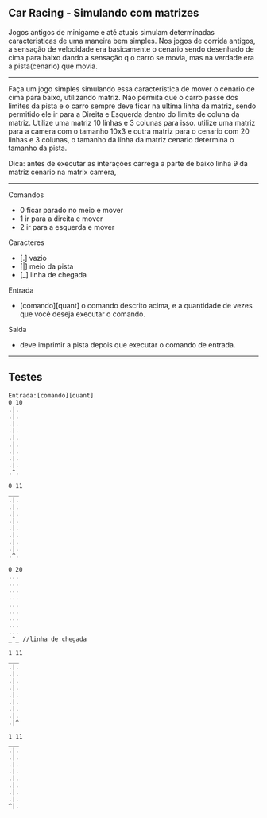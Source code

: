 ## Car Racing - Simulando com matrizes

Jogos antigos de minigame e até atuais simulam determinadas caracteristicas de uma maneira bem simples.
Nos jogos de corrida antigos, a sensação de velocidade era basicamente o cenario sendo desenhado de cima para baixo
dando a sensação q o carro se movia, mas na verdade era a pista(cenario) que movia.

---

Faça um jogo simples simulando essa caracteristica de mover o cenario de cima para baixo, utilizando matriz.
Não permita que o carro passe dos limites da pista e o carro sempre deve ficar na ultima linha da matriz, sendo permitido ele
ir para a Direita e Esquerda dentro do limite de coluna da matriz. Utilize uma matriz 10 linhas e 3 colunas para isso.
utilize uma matriz para a camera com o tamanho 10x3 e outra matriz para o cenario com 20 linhas e 3 colunas, o tamanho da linha
da matriz cenario determina o tamanho da pista.

Dica:
antes de executar as interações carrega a parte de baixo linha 9  da matriz cenario na matrix camera, 

---
Comandos
- 0 ficar parado no meio e mover
- 1 ir para a direita e mover
- 2 ir para a esquerda e mover

Caracteres
- [.] vazio
- [|] meio da pista
- [_] linha de chegada

Entrada
- [comando][quant] o comando descrito acima, e a quantidade de vezes que você deseja executar o comando.

Saida
- deve imprimir a pista depois que executar o comando de entrada.

---
## Testes
```
Entrada:[comando][quant]
0 10
.|.
.|.
.|.
.|.
.|.
.|.
.|.
.|.
.|.
.^.

0 11
___
.|.
.|.
.|.
.|.
.|.
.|.
.|.
.|.
.^.

0 20
...
...
...
...
...
...
...
...
...
_^_ //linha de chegada

1 11
___
.|.
.|.
.|.
.|.
.|.
.|.
.|.
.|.
.|^

1 11
___
.|.
.|.
.|.
.|.
.|.
.|.
.|.
.|.
^|.
```
